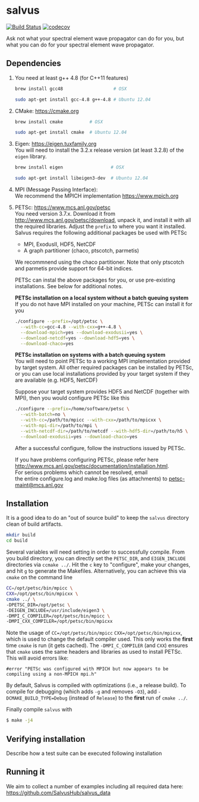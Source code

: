 # salvus
[![Build Status](https://travis-ci.org/SalvusHub/salvus.svg?branch=master)](https://travis-ci.org/SalvusHub/salvus)
[![codecov](https://codecov.io/gh/SalvusHub/salvus/branch/afanasiev%2Fproblem-new/graph/badge.svg)](https://codecov.io/gh/SalvusHub/salvus)


Ask not what your spectral element wave propagator can do for you, but
what you can do for your spectral element wave propagator.

## Dependencies

1. You need at least g++ 4.8 (for C++11 features)

    ```bash
    brew install gcc48                   # OSX
    ```
    ``` bash
    sudo apt-get install gcc-4.8 g++-4.8 # Ubuntu 12.04
    ```

2. CMake: <https://cmake.org>

    ```bash
    brew install cmake          # OSX
    ```

    ``` bash
    sudo apt-get install cmake  # Ubuntu 12.04
    ```

3. Eigen: <https://eigen.tuxfamily.org>  
    You will need to install the 3.2.x release version (at least 3.2.8) of the `eigen` library.

    ```bash
    brew install eigen                  # OSX
    ```
    ``` bash
    sudo apt-get install libeigen3-dev  # Ubuntu 12.04
    ```

4. MPI (Message Passing Interface):  
    We recommend the MPICH implementation <https://www.mpich.org>

5. PETSc: <https://www.mcs.anl.gov/petsc>  
    You need version 3.7.x. Download it from <http://www.mcs.anl.gov/petsc/download>, unpack it, and install it with all the required libraries. 
    Adjust the `prefix` to where you want it installed.
    Salvus requires the following additional packages be used with PETSc 

      * MPI, ExodusII, HDF5, NetCDF
      * A graph partitioner (chaco, ptscotch, parmetis)

	We recommnend using the chaco partitioner. Note that only ptscotch and parmetis provide support for 64-bit indices.

	PETSc can instal the above packages for you, or use pre-existing installations. See below for additional notes.

    **PETSc installation on a local system without a batch queuing system**  
    If you do not have MPI installed on your machine, PETSc can install it for you
    
    ``` bash
    ./configure --prefix=/opt/petsc \
      --with-cc=gcc-4.8 --with-cxx=g++-4.8 \
      --download-mpich=yes --download-exodusii=yes \
      --download-netcdf=yes --download-hdf5=yes \
      --download-chaco=yes
    ```

    **PETSc installation on systems with a batch queuing system**  
    You will need to point PETSc to a working MPI implementation provided by target system.
    All other required packages can be installed by PETSc, or you can use local installations 
    provided by your target system if they are available (e.g. HDF5, NetCDF)

    Suppose your target system provides HDF5 and NetCDF (together with MPI), 
    then you would configure PETSc like this

    ``` bash
    ./configure --prefix=/home/software/petsc \
      --with-batch=no \
      --with-cc=/path/to/mpicc --with-cxx=/path/to/mpicxx \
      --with-mpi-dir=/path/to/mpi \
      --with-netcdf-dir=/path/to/netcdf --with-hdf5-dir=/path/to/h5 \
      --download-exodusii=yes --download-chaco=yes
    ```

    After a successful configure, follow the instructions issued by PETSc.

    If you have problems configuring PETSc, please refer here <http://www.mcs.anl.gov/petsc/documentation/installation.html>.  
    For serious problems which cannot be resolved, email  
    the entire configure.log and make.log files (as  attachments) to <petsc-maint@mcs.anl.gov>


## Installation

It is a good idea to do an "out of source build" to keep the `salvus`
directory clean of build artifacts.

``` bash
mkdir build
cd build
```

Several variables will need setting in order to successfully compile. From you build directory, you can directly set the `PETSC_DIR`, and `EIGEN_INCLUDE` directories via `ccmake ../`. Hit the `c` key to "configure", make your changes, and hit `g` to generate the Makefiles. Alternatively, you can achieve this via `cmake` on the command line

``` bash
CC=/opt/petsc/bin/mpicc \
CXX=/opt/petsc/bin/mpicxx \
cmake ../ \
-DPETSC_DIR=/opt/petsc \
-DEIGEN_INCLUDE=/usr/include/eigen3 \
-DMPI_C_COMPILER=/opt/petsc/bin/mpicc \
-DMPI_CXX_COMPILER=/opt/petsc/bin/mpicxx
```

Note the usage of `CC=/opt/petsc/bin/mpicc` `CXX=/opt/petsc/bin/mpicxx`, which is used to change the default compiler used. This only works the **first** time `cmake` is run (it gets cached). The `-DMPI_C_COMPILER` (and `CXX`) ensures that `cmake` uses the same headers and libraries as used to install PETSc. This will avoid errors like:
    
    #error "PETSc was configured with MPICH but now appears to be compiling using a non-MPICH mpi.h"

By default, Salvus is compiled with optimizations (i.e., a release build). To compile for debugging (which adds `-g` and removes `-O3`), add `-DCMAKE_BUILD_TYPE=Debug` (instead of `Release`) to the **first** run of `cmake ../`.

Finally compile `salvus` with

```bash
$ make -j4
```

## Verifying installation

Describe how a test suite can be executed following installation


## Running it

We aim to collect a number of examples including all required data here: <https://github.com/SalvusHub/salvus_data>
